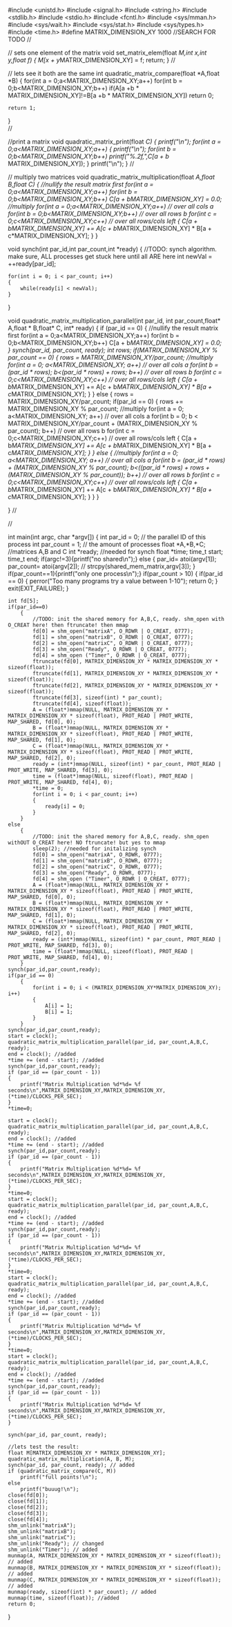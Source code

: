 #include <unistd.h>
#include <signal.h>
#include <string.h>
#include <stdlib.h>
#include <stdio.h>
#include <fcntl.h>
#include <sys/mman.h>
#include <sys/wait.h>
#include <sys/stat.h>
#include <sys/types.h>
#include <time.h>
#define MATRIX_DIMENSION_XY 1000
//SEARCH FOR TODO
//

// sets one element of the matrix
void set_matrix_elem(float *M,int x,int y,float f)
{
    M[x + y*MATRIX_DIMENSION_XY] = f;
    return;
}
//

// lets see it both are the same
int quadratic_matrix_compare(float *A,float *B)
{
    for(int a = 0;a<MATRIX_DIMENSION_XY;a++)
        for(int b = 0;b<MATRIX_DIMENSION_XY;b++)
            if(A[a +b * MATRIX_DIMENSION_XY]!=B[a +b * MATRIX_DIMENSION_XY]) 
                return 0;
   
    return 1;
}   
//

//print a matrix
void quadratic_matrix_print(float *C)
{
    printf("\n");
    for(int a = 0;a<MATRIX_DIMENSION_XY;a++)
        {
            printf("\n");
            for(int b = 0;b<MATRIX_DIMENSION_XY;b++)
                printf("%.2f,",C[a + b* MATRIX_DIMENSION_XY]);
        }
    printf("\n");
}
//

// multiply two matrices
void quadratic_matrix_multiplication(float *A,float *B,float *C)
{
    //nullify the result matrix first
    for(int a = 0;a<MATRIX_DIMENSION_XY;a++)
        for(int b = 0;b<MATRIX_DIMENSION_XY;b++)
            C[a + b*MATRIX_DIMENSION_XY] = 0.0;
    //multiply
    for(int a = 0;a<MATRIX_DIMENSION_XY;a++) // over all cols a
        for(int b = 0;b<MATRIX_DIMENSION_XY;b++) // over all rows b
            for(int c = 0;c<MATRIX_DIMENSION_XY;c++) // over all rows/cols left
                {
                    C[a + b*MATRIX_DIMENSION_XY] += A[c + b*MATRIX_DIMENSION_XY] * B[a 
                    + c*MATRIX_DIMENSION_XY]; 
                }
}

void synch(int par_id,int par_count,int *ready)
{
    //TODO: synch algorithm. make sure, ALL processes get stuck here until all ARE here
    int newVal = ++ready[par_id];
    
    for(int i = 0; i < par_count; i++)
    {
        while(ready[i] < newVal);
    }
}

void quadratic_matrix_multiplication_parallel(int par_id, int par_count,float* A,float * B,float* C, int* ready)
{
    if (par_id == 0)
    {
        //nullify the result matrix first
        for(int a = 0;a<MATRIX_DIMENSION_XY;a++)
            for(int b = 0;b<MATRIX_DIMENSION_XY;b++)
                C[a + b*MATRIX_DIMENSION_XY] = 0.0;
    }
    synch(par_id, par_count, ready);
    int rows;
    if(MATRIX_DIMENSION_XY % par_count == 0)
    {
        rows = MATRIX_DIMENSION_XY/par_count;
        //multiply
        for(int a = 0; a<MATRIX_DIMENSION_XY; a++) // over all cols a
            for(int b = (par_id * rows); b<(par_id * rows) + rows; b++) // over all rows b
                for(int c = 0;c<MATRIX_DIMENSION_XY;c++) // over all rows/cols left
                    {
                        C[a + b*MATRIX_DIMENSION_XY] += A[c + b*MATRIX_DIMENSION_XY] * B[a 
                        + c*MATRIX_DIMENSION_XY]; 
                    }
    }
    else
    {
        rows = MATRIX_DIMENSION_XY/par_count;
        if(par_id == 0)
        {
            rows += MATRIX_DIMENSION_XY % par_count;
            //multiply
            for(int a = 0; a<MATRIX_DIMENSION_XY; a++) // over all cols a
                for(int b = 0; b < MATRIX_DIMENSION_XY/par_count + (MATRIX_DIMENSION_XY % par_count); b++) // over all rows b
                    for(int c = 0;c<MATRIX_DIMENSION_XY;c++) // over all rows/cols left
                        {
                            C[a + b*MATRIX_DIMENSION_XY] += A[c + b*MATRIX_DIMENSION_XY] * B[a 
                            + c*MATRIX_DIMENSION_XY]; 
                        }
        }
        else
        {
            //multiply
            for(int a = 0; a<MATRIX_DIMENSION_XY; a++) // over all cols a
                for(int b = (par_id * rows) + (MATRIX_DIMENSION_XY % par_count); b<((par_id * rows) + rows + (MATRIX_DIMENSION_XY % par_count)); b++) // over all rows b
                    for(int c = 0;c<MATRIX_DIMENSION_XY;c++) // over all rows/cols left
                        {
                            C[a + b*MATRIX_DIMENSION_XY] += A[c + b*MATRIX_DIMENSION_XY] * B[a 
                            + c*MATRIX_DIMENSION_XY]; 
                        }
        }
    }

    
}
//


//

int main(int argc, char *argv[])
{
    int par_id = 0; // the parallel ID of this process
    int par_count = 1; // the amount of processes
    float *A,*B,*C; //matrices A,B and C
    int *ready; //needed for synch
    float *time;
    time_t start;
    time_t end;
    if(argc!=3){printf("no shared\n");}
    else
        {
            par_id= atoi(argv[1]);
            par_count= atoi(argv[2]);
        // strcpy(shared_mem_matrix,argv[3]);
        }
    if(par_count==1){printf("only one process\n");}
    if(par_count > 10)
    {
        if(par_id == 0)
        {
            perror("Too many programs try a value between 1-10");
            return 0;
        }
        exit(EXIT_FAILURE);
    }
    
    int fd[5];
    if(par_id==0)
        {
            //TODO: init the shared memory for A,B,C, ready. shm_open with O_CREAT here! then ftruncate! then mmap
            fd[0] = shm_open("matrixA", O_RDWR | O_CREAT, 0777);
            fd[1] = shm_open("matrixB", O_RDWR | O_CREAT, 0777);
            fd[2] = shm_open("matrixC", O_RDWR | O_CREAT, 0777);
            fd[3] = shm_open("Ready", O_RDWR | O_CREAT, 0777);
            fd[4] = shm_open ("Timer", O_RDWR | O_CREAT, 0777);
            ftruncate(fd[0], MATRIX_DIMENSION_XY * MATRIX_DIMENSION_XY * sizeof(float));
            ftruncate(fd[1], MATRIX_DIMENSION_XY * MATRIX_DIMENSION_XY * sizeof(float));
            ftruncate(fd[2], MATRIX_DIMENSION_XY * MATRIX_DIMENSION_XY * sizeof(float));
            ftruncate(fd[3], sizeof(int) * par_count);
            ftruncate(fd[4], sizeof(float));
            A = (float*)mmap(NULL, MATRIX_DIMENSION_XY * MATRIX_DIMENSION_XY * sizeof(float), PROT_READ | PROT_WRITE, MAP_SHARED, fd[0], 0);
            B = (float*)mmap(NULL, MATRIX_DIMENSION_XY * MATRIX_DIMENSION_XY * sizeof(float), PROT_READ | PROT_WRITE, MAP_SHARED, fd[1], 0);
            C = (float*)mmap(NULL, MATRIX_DIMENSION_XY * MATRIX_DIMENSION_XY * sizeof(float), PROT_READ | PROT_WRITE, MAP_SHARED, fd[2], 0);
            ready = (int*)mmap(NULL, sizeof(int) * par_count, PROT_READ | PROT_WRITE, MAP_SHARED, fd[3], 0);
            time = (float*)mmap(NULL, sizeof(float), PROT_READ | PROT_WRITE, MAP_SHARED, fd[4], 0);
            *time = 0;
            for(int i = 0; i < par_count; i++)
            {
                ready[i] = 0;
            }
        }
    else
        {
            //TODO: init the shared memory for A,B,C, ready. shm_open withOUT O_CREAT here! NO ftruncate! but yes to mmap
            sleep(2); //needed for initalizing synch
            fd[0] = shm_open("matrixA", O_RDWR, 0777);
            fd[1] = shm_open("matrixB", O_RDWR, 0777);
            fd[2] = shm_open("matrixC", O_RDWR, 0777);
            fd[3] = shm_open("Ready", O_RDWR, 0777);
            fd[4] = shm_open ("Timer", O_RDWR | O_CREAT, 0777);
            A = (float*)mmap(NULL, MATRIX_DIMENSION_XY * MATRIX_DIMENSION_XY * sizeof(float), PROT_READ | PROT_WRITE, MAP_SHARED, fd[0], 0);
            B = (float*)mmap(NULL, MATRIX_DIMENSION_XY * MATRIX_DIMENSION_XY * sizeof(float), PROT_READ | PROT_WRITE, MAP_SHARED, fd[1], 0);
            C = (float*)mmap(NULL, MATRIX_DIMENSION_XY * MATRIX_DIMENSION_XY * sizeof(float), PROT_READ | PROT_WRITE, MAP_SHARED, fd[2], 0);
            ready = (int*)mmap(NULL, sizeof(int) * par_count, PROT_READ | PROT_WRITE, MAP_SHARED, fd[3], 0);
            time = (float*)mmap(NULL, sizeof(float), PROT_READ | PROT_WRITE, MAP_SHARED, fd[4], 0);
        }
    synch(par_id,par_count,ready);
    if(par_id == 0)
        {
            for(int i = 0; i < (MATRIX_DIMENSION_XY*MATRIX_DIMENSION_XY); i++)
            {
                A[i] = 1;
                B[i] = 1;
            }
        }
    synch(par_id,par_count,ready);
    start = clock();
    quadratic_matrix_multiplication_parallel(par_id, par_count,A,B,C, ready);
    end = clock(); //added
    *time += (end - start); //added
    synch(par_id,par_count,ready);
    if (par_id == (par_count - 1))
    {
        printf("Matrix Multiplication %d*%d= %f seconds\n",MATRIX_DIMENSION_XY,MATRIX_DIMENSION_XY, (*time)/CLOCKS_PER_SEC);
    }
    *time=0;

    start = clock();
    quadratic_matrix_multiplication_parallel(par_id, par_count,A,B,C, ready);
    end = clock(); //added
    *time += (end - start); //added
    synch(par_id,par_count,ready);
    if (par_id == (par_count - 1))
    {
        printf("Matrix Multiplication %d*%d= %f seconds\n",MATRIX_DIMENSION_XY,MATRIX_DIMENSION_XY, (*time)/CLOCKS_PER_SEC);
    }
    *time=0;
    start = clock();
    quadratic_matrix_multiplication_parallel(par_id, par_count,A,B,C, ready);
    end = clock(); //added
    *time += (end - start); //added
    synch(par_id,par_count,ready);
    if (par_id == (par_count - 1))
    {
        printf("Matrix Multiplication %d*%d= %f seconds\n",MATRIX_DIMENSION_XY,MATRIX_DIMENSION_XY, (*time)/CLOCKS_PER_SEC);
    }
    *time=0;
    start = clock();
    quadratic_matrix_multiplication_parallel(par_id, par_count,A,B,C, ready);
    end = clock(); //added
    *time += (end - start); //added
    synch(par_id,par_count,ready);
    if (par_id == (par_count - 1))
    {
        printf("Matrix Multiplication %d*%d= %f seconds\n",MATRIX_DIMENSION_XY,MATRIX_DIMENSION_XY, (*time)/CLOCKS_PER_SEC);
    }
    *time=0;
    start = clock();
    quadratic_matrix_multiplication_parallel(par_id, par_count,A,B,C, ready);
    end = clock(); //added
    *time += (end - start); //added
    synch(par_id,par_count,ready);
    if (par_id == (par_count - 1))
    {
        printf("Matrix Multiplication %d*%d= %f seconds\n",MATRIX_DIMENSION_XY,MATRIX_DIMENSION_XY, (*time)/CLOCKS_PER_SEC);
    }
   
    synch(par_id, par_count, ready);

    //lets test the result:
    float M[MATRIX_DIMENSION_XY * MATRIX_DIMENSION_XY];
    quadratic_matrix_multiplication(A, B, M);
    synch(par_id, par_count, ready); // added
    if (quadratic_matrix_compare(C, M))
        printf("full points!\n");
    else
        printf("buuug!\n");
    close(fd[0]);
    close(fd[1]);
    close(fd[2]);
    close(fd[3]);
    close(fd[4]);
    shm_unlink("matrixA");
    shm_unlink("matrixB");
    shm_unlink("matrixC");
    shm_unlink("Ready"); // changed
    shm_unlink("Timer"); // added
    munmap(A, MATRIX_DIMENSION_XY * MATRIX_DIMENSION_XY * sizeof(float)); // added
    munmap(B, MATRIX_DIMENSION_XY * MATRIX_DIMENSION_XY * sizeof(float)); // added
    munmap(C, MATRIX_DIMENSION_XY * MATRIX_DIMENSION_XY * sizeof(float)); // added
    munmap(ready, sizeof(int) * par_count); // added
    munmap(time, sizeof(float)); //added
    return 0;    
}
